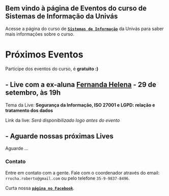 ## Bem vindo à página de Eventos do curso de Sistemas de Informação da Univás

Acesse a página do curso de **[`Sistemas de Informação`](https://www.univas.edu.br/menu/ensino/graduacao/curso.asp?id=13)** da Univás para saber mais informações sobre o curso.

# Próximos Eventos

Participe dos eventos do curso, é **gratuito :)**


## - Live com a ex-aluna [Fernanda Helena](https://www.linkedin.com/in/fernanda-helena-99738b67/) - 29 de setembro, às 19h

Tema da Live: **Segurança da Informação, ISO 27001 e LGPD: relação e tratamento dos dados**

Link da live: _Será disponibilizado logo antes do evento_

## - Aguarde nossas próximas Lives

Aguarde ...

### Contato
Entre em contato com a gente. Fale com o coordenador através do email: `rrocha.roberto@gmail.com` ou pelo telefone `35-9-9837-8496`.

Curta nossa **[`página no Facebook`](https://www.facebook.com/SistemasUnivas/)**.
